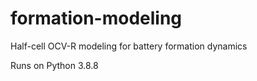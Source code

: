 # formation-modeling

Half-cell OCV-R modeling for battery formation dynamics

Runs on Python 3.8.8
